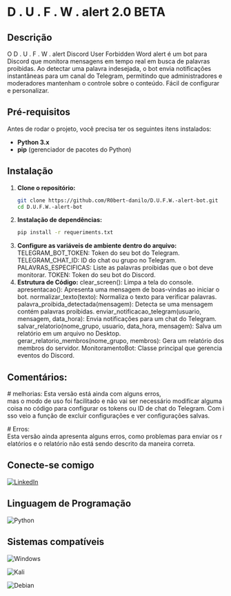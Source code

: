 # D . U . F . W . alert 2.0 BETA

## Descrição

O D . U . F . W . alert Discord User Forbidden Word alert é um bot para Discord que monitora mensagens em tempo real em busca de palavras proibidas. Ao detectar uma palavra indesejada, o bot envia notificações instantâneas para um canal do Telegram, permitindo que administradores e moderadores mantenham o controle sobre o conteúdo. Fácil de configurar e personalizar.

## Pré-requisitos

Antes de rodar o projeto, você precisa ter os seguintes itens instalados:

- **Python 3.x**
- **pip** (gerenciador de pacotes do Python)

## Instalação

1. **Clone o repositório:**
   ```bash
   git clone https://github.com/R0bert-danilo/D.U.F.W.-alert-bot.git
   cd D.U.F.W.-alert-bot
2. **Instalação de dependências:**
   ```bash
   pip install -r requeriments.txt
3. **Configure as variáveis de ambiente dentro do arquivo:**
TELEGRAM_BOT_TOKEN: Token do seu bot do Telegram.
TELEGRAM_CHAT_ID: ID do chat ou grupo no Telegram.
PALAVRAS_ESPECIFICAS: Liste as palavras proibidas que o bot deve monitorar.
TOKEN: Token do seu bot do Discord.
4. **Estrutura de Código:**
clear_screen(): Limpa a tela do console.
apresentacao(): Apresenta uma mensagem de boas-vindas ao iniciar o bot.
normalizar_texto(texto): Normaliza o texto para verificar palavras.
palavra_proibida_detectada(mensagem): Detecta se uma mensagem contém palavras proibidas.
enviar_notificacao_telegram(usuario, mensagem, data_hora): Envia notificações para um chat do Telegram.
salvar_relatorio(nome_grupo, usuario, data_hora, mensagem): Salva um relatório em um arquivo no Desktop.
gerar_relatorio_membros(nome_grupo, membros): Gera um relatório dos membros do servidor.
MonitoramentoBot: Classe principal que gerencia eventos do Discord.

## Comentários:

# melhorias:
Esta versão está ainda com alguns erros, mas o modo de uso foi facilitado e não vai ser necessário modificar alguma coisa no código para configurar os tokens ou ID de chat do Telegram. Com isso veio a função de excluir configurações e ver configurações salvas.

# Erros:
Esta versão ainda apresenta alguns erros, como problemas para enviar os relatórios e o relatório não está sendo descrito da maneira correta.


## Conecte-se comigo
[![LinkedIn](https://img.shields.io/badge/LinkedIn-0077B5?style=for-the-badge&logo=linkedin&logoColor=white)](https://www.linkedin.com/in/robertdanilom/)
## Linguagem de Programação
![Python](https://img.shields.io/badge/python-3670A0?style=for-the-badge&logo=python&logoColor=ffdd54)

## Sistemas compatíveis 
![Windows](https://img.shields.io/badge/Windows-000?style=for-the-badge&logo=windows&logoColor=2CA5E0)

![Kali](https://img.shields.io/badge/Kali-268BEE?style=for-the-badge&logo=kalilinux&logoColor=white)

![Debian](https://img.shields.io/badge/Debian-D70A53?style=for-the-badge&logo=debian&logoColor=white)